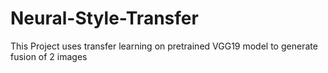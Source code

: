 # Neural-Style-Transfer
This Project uses transfer learning on pretrained VGG19 model to generate fusion of 2 images
